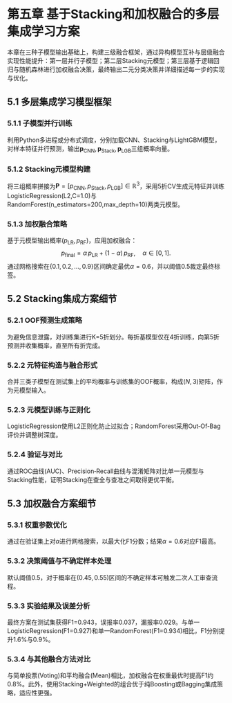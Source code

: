 # 第五章 基于Stacking和加权融合的多层集成学习方案

本章在三种子模型输出基础上，构建三级融合框架，通过异构模型互补与层级融合实现性能提升：第一层并行子模型；第二层Stacking元模型；第三层基于逻辑回归与随机森林进行加权融合决策，最终输出二元分类决策并详细描述每一步的实现与优化。

## 5.1 多层集成学习模型框架

### 5.1.1 子模型并行训练  
利用Python多进程或分布式调度，分别加载CNN、Stacking与LightGBM模型，对样本特征并行预测，输出$\mathbf{p}_{\mathrm{CNN}},\mathbf{p}_{\mathrm{Stack}},\mathbf{p}_{\mathrm{LGB}}$三组概率向量。

### 5.1.2 Stacking元模型构建  
将三组概率拼接为$\mathbf{P}=[p_{\mathrm{CNN}},p_{\mathrm{Stack}},p_{\mathrm{LGB}}]\in\mathbb{R}^3$，采用5折CV生成元特征并训练LogisticRegression(L2,C=1.0)与RandomForest(n_estimators=200,max_depth=10)两类元模型。

### 5.1.3 加权融合策略  
基于元模型输出概率$(p_{\mathrm{LR}},p_{\mathrm{RF}})$，应用加权融合：
$$
p_{\mathrm{final}}=\alpha\,p_{\mathrm{LR}}+(1-\alpha)\,p_{\mathrm{RF}},\quad \alpha\in[0,1].
$$
通过网格搜索在$\{0.1,0.2,\dots,0.9\}$区间确定最优$\alpha=0.6$，并以阈值0.5裁定最终标签。



## 5.2 Stacking集成方案细节

### 5.2.1 OOF预测生成策略  
为避免信息泄露，对训练集进行K=5折划分。每折基模型仅在4折训练，向第5折预测并收集概率，直至所有折完成。

### 5.2.2 元特征构造与融合形式  
合并三类子模型在测试集上的平均概率与训练集的OOF概率，构成$(N,3)$矩阵，作为元模型输入。

### 5.2.3 元模型训练与正则化  
LogisticRegression使用L2正则化防止过拟合；RandomForest采用Out‐Of‐Bag评价并调整树深度。

### 5.2.4 验证与对比  
通过ROC曲线(AUC)、Precision‐Recall曲线与混淆矩阵对比单一元模型与Stacking性能，证明Stacking在查全与查准之间取得更优平衡。

## 5.3 加权融合方案细节

### 5.3.1 权重参数优化  
通过在验证集上对$\alpha$进行网格搜索，以最大化F1分数；结果$\alpha=0.6$对应F1最高。

### 5.3.2 决策阈值与不确定样本处理  
默认阈值0.5，对于概率在$(0.45,0.55)$区间的不确定样本可触发二次人工审查流程。

### 5.3.3 实验结果及误差分析  
最终方案在测试集获得F1=0.943，误报率0.037，漏报率0.029。与单一LogisticRegression(F1=0.927)和单一RandomForest(F1=0.934)相比，F1分别提升1.6%与0.9%。

### 5.3.4 与其他融合方法对比  
与简单投票(Voting)和平均融合(Mean)相比，加权融合在权重最优时提高F1约0.8%。此外，使用Stacking+Weighted的组合优于纯Boosting或Bagging集成策略，适应性更强。

